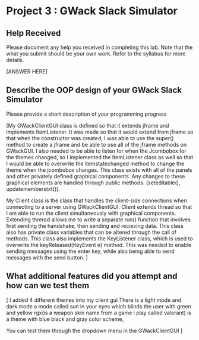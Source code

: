 # Project 3 : GWack Slack Simulator

## Help Received

Please document any help you received in completing this lab. Note that the what you submit should be your own work. Refer to the syllabus for more details. 

[ANSWER HERE]

## Describe the OOP design of your GWack Slack Simulator

Please provide a short description of your programming progress

[My GWackClientGUI class is defined so that it extends jframe and implements ItemListener. 
It was made so that it would extend from jframe so that when the constructor was created, 
I was able to use the super() method to create a jframe and be able to use all of the jframe 
methods on GWackGUI. I also needed to be able to listen for when the Jcombobox for the themes 
changed, so I implemented the ItemListener class as well so that I would be able to overwrite 
the itemstatechanged method to change the theme when the jcombobox changes. This class exists 
with all of the panels and other privately defined graphical components. Any changes to these 
graphical elements are handled through public methods. (seteditable(), updatememberstxt()).

My Client class is the class that handles the client-side connections when connecting to a server 
using GWackClientGUI. Client extends thread so that I am able to run the client simultaneously with 
graphical components. Extending threrad allows me to write a separate run() function that involves 
first sending the handshake, then sending and recieving data. This class also has private class 
variables that can be altered through the call of methods. This class also implements the KeyListener 
class, which is used to overwrite the keyReleased(KeyEvent e) method. This was needed to enable 
sending messages using the enter key, while also being able to send messages with the send button.
]

## What additional features did you attempt and how can we test them

[
I added 4 different themes into my client gui
There is a light mode and dark mode
a mode called sun in your eyes which blinds the user with green and yellow
rgx(is a weapon skin name from a game i play called valorant) is a theme with blue black and gray color scheme,

You can test them through the dropdown menu in the GWackClientGUI
]


